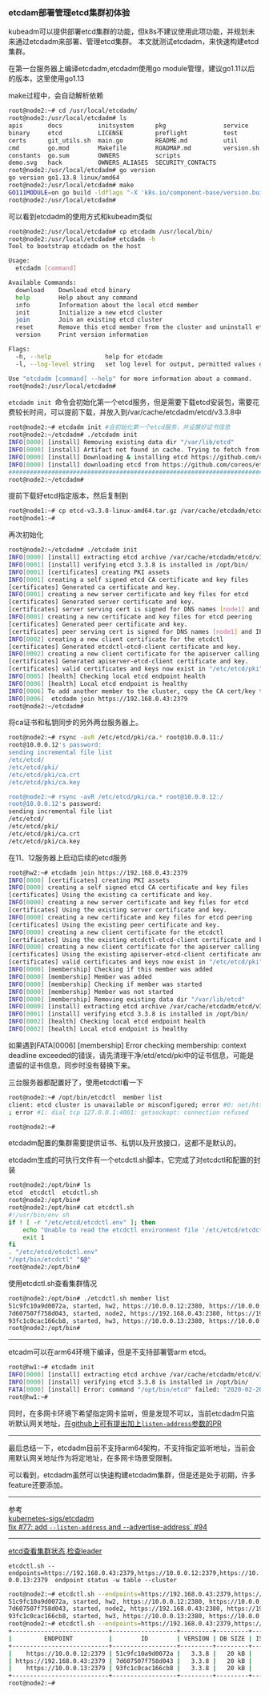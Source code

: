 ### etcdam部署管理etcd集群初体验

kubeadm可以提供部署etcd集群的功能，但k8s不建议使用此项功能，并规划未来通过etcdadm来部署、管理etcd集群。
本文就测试etcdadm，来快速构建etcd集群。


在第一台服务器上编译etcdadm,etcdadm使用go module管理，建议go1.11以后的版本，这里使用go1.13

make过程中，会自动解析依赖
```bash
root@node2:~# cd /usr/local/etcdadm/
root@node2:/usr/local/etcdadm# ls
apis       docs          initsystem      pkg                service
binary     etcd          LICENSE         preflight          test
certs      git_utils.sh  main.go         README.md          util
cmd        go.mod        Makefile        ROADMAP.md         version.sh
constants  go.sum        OWNERS          scripts
demo.svg   hack          OWNERS_ALIASES  SECURITY_CONTACTS
root@node2:/usr/local/etcdadm# go version
go version go1.13.8 linux/amd64
root@node2:/usr/local/etcdadm# make  
GO111MODULE=on go build -ldflags "-X 'k8s.io/component-base/version.buildDate=2020-02-20T09:09:14Z' -X 'k8s.io/component-base/version.gitCommit=434af8125ac045985949fcfed9ed9d9f7397dc3e' -X 'k8s.io/component-base/version.gitTreeState=clean' -X 'k8s.io/component-base/version.gitVersion=v0.1.2-13+434af8125ac045' -X 'k8s.io/component-base/version.gitMajor=0' -X 'k8s.io/component-base/version.gitMinor=1+'"
root@node2:/usr/local/etcdadm#
```
可以看到etcdadm的使用方式和kubeadm类似
```bash
root@node2:/usr/local/etcdadm# cp etcdadm /usr/local/bin/
root@node2:/usr/local/etcdadm# etcdadm -h
Tool to bootstrap etcdadm on the host

Usage:
  etcdadm [command]

Available Commands:
  download    Download etcd binary
  help        Help about any command
  info        Information about the local etcd member
  init        Initialize a new etcd cluster
  join        Join an existing etcd cluster
  reset       Remove this etcd member from the cluster and uninstall etcd
  version     Print version information

Flags:
  -h, --help               help for etcdadm
  -l, --log-level string   set log level for output, permitted values debug, info, warn, error, fatal and panic (default "info")

Use "etcdadm [command] --help" for more information about a command.
root@node2:/usr/local/etcdadm#
```


```etcdadm init ```命令会初始化第一个etcd服务，但是需要下载etcd安装包，需要花费较长时间，可以提前下载，并放入到/var/cache/etcdadm/etcd/v3.3.8中

```bash
root@node2:~# etcdadm init #会初始化第一个etcd服务，并设置好证书信息
root@node2:~/etcdadm# ./etcdadm init
INFO[0000] [install] Removing existing data dir "/var/lib/etcd"
INFO[0000] [install] Artifact not found in cache. Trying to fetch from upstream: https://github.com/coreos/etcd/releases/download
INFO[0000] [install] Downloading & installing etcd https://github.com/coreos/etcd/releases/download from 3.3.8 to /var/cache/etcdadm/etcd/v3.3.8
INFO[0000] [install] downloading etcd from https://github.com/coreos/etcd/releases/download/v3.3.8/etcd-v3.3.8-linux-amd64.tar.gz to /var/cache/etcdadm/etcd/v3.3.8/etcd-v3.3.8-linux-amd64.tar.gz
######################################################################## 100.0%##O=#  #                                                                     ######################################################################## 100.0%#-#O=#  #                                                                    ^C#=#=- #   #
root@node2:~/etcdadm#

```
提前下载好etcd指定版本，然后复制到
```bash
root@node1:~# cp etcd-v3.3.8-linux-amd64.tar.gz /var/cache/etcdadm/etcd/v3.3.8/
root@node1:~#
```

再次初始化
```bash
root@node2:~/etcdadm# ./etcdadm init
INFO[0000] [install] extracting etcd archive /var/cache/etcdadm/etcd/v3.3.8/etcd-v3.3.8-linux-amd64.tar.gz to /tmp/etcd278230031
INFO[0001] [install] verifying etcd 3.3.8 is installed in /opt/bin/
INFO[0001] [certificates] creating PKI assets
INFO[0001] creating a self signed etcd CA certificate and key files
[certificates] Generated ca certificate and key.
INFO[0001] creating a new server certificate and key files for etcd
[certificates] Generated server certificate and key.
[certificates] server serving cert is signed for DNS names [node1] and IPs [192.168.0.43 127.0.0.1]
INFO[0001] creating a new certificate and key files for etcd peering
[certificates] Generated peer certificate and key.
[certificates] peer serving cert is signed for DNS names [node1] and IPs [192.168.0.43]
INFO[0002] creating a new client certificate for the etcdctl
[certificates] Generated etcdctl-etcd-client certificate and key.
INFO[0002] creating a new client certificate for the apiserver calling etcd
[certificates] Generated apiserver-etcd-client certificate and key.
[certificates] valid certificates and keys now exist in "/etc/etcd/pki"
INFO[0005] [health] Checking local etcd endpoint health
INFO[0006] [health] Local etcd endpoint is healthy
INFO[0006] To add another member to the cluster, copy the CA cert/key to its certificate dir and run:
INFO[0006] 	etcdadm join https://192.168.0.43:2379
root@node2:~/etcdadm#

```


将ca证书和私钥同步的另外两台服务器上。
```bash
root@node2:~# rsync -avR /etc/etcd/pki/ca.* root@10.0.0.11:/
root@10.0.0.12's password:
sending incremental file list
/etc/etcd/
/etc/etcd/pki/
/etc/etcd/pki/ca.crt
/etc/etcd/pki/ca.key

root@node2:~# rsync -avR /etc/etcd/pki/ca.* root@10.0.0.12:/
root@10.0.0.12's password:
sending incremental file list
/etc/etcd/
/etc/etcd/pki/
/etc/etcd/pki/ca.crt
/etc/etcd/pki/ca.key
```

在11、12服务器上启动后续的etcd服务
```bash
root@hw2:~# etcdadm join https://192.168.0.43:2379
INFO[0000] [certificates] creating PKI assets
INFO[0000] creating a self signed etcd CA certificate and key files
[certificates] Using the existing ca certificate and key.
INFO[0000] creating a new server certificate and key files for etcd
[certificates] Using the existing server certificate and key.
INFO[0000] creating a new certificate and key files for etcd peering
[certificates] Using the existing peer certificate and key.
INFO[0000] creating a new client certificate for the etcdctl
[certificates] Using the existing etcdctl-etcd-client certificate and key.
INFO[0000] creating a new client certificate for the apiserver calling etcd
[certificates] Using the existing apiserver-etcd-client certificate and key.
[certificates] valid certificates and keys now exist in "/etc/etcd/pki"
INFO[0000] [membership] Checking if this member was added
INFO[0000] [membership] Member was added
INFO[0000] [membership] Checking if member was started
INFO[0000] [membership] Member was not started
INFO[0000] [membership] Removing existing data dir "/var/lib/etcd"
INFO[0000] [install] extracting etcd archive /var/cache/etcdadm/etcd/v3.3.8/etcd-v3.3.8-linux-amd64.tar.gz to /tmp/etcd455081098
INFO[0001] [install] verifying etcd 3.3.8 is installed in /opt/bin/
INFO[0002] [health] Checking local etcd endpoint health
INFO[0002] [health] Local etcd endpoint is healthy
```

如果遇到FATA[0006] [membership] Error checking membership: context deadline exceeded的错误，请先清理干净/etd/etcd/pki中的证书信息，可能是遗留的证书信息，同步时没有替换下来。


三台服务器都配置好了，使用etcdctl看一下
```bash
root@node2:~# /opt/bin/etcdctl  member list
client: etcd cluster is unavailable or misconfigured; error #0: net/http: HTTP/1.x transport connection broken: malformed HTTP response "\x15\x03\x01\x00\x02\x02"
; error #1: dial tcp 127.0.0.1:4001: getsockopt: connection refused

root@node2:~#
```

etcdadm配置的集群需要提供证书、私钥以及开放接口，这都不是默认的。

etcdadm生成的可执行文件有一个etcdctl.sh脚本，它完成了对etcdctl和配置的封装
```bash
root@node2:/opt/bin# ls
etcd  etcdctl  etcdctl.sh
root@node2:/opt/bin#
root@node2:/opt/bin# cat etcdctl.sh
#!/usr/bin/env sh
if ! [ -r "/etc/etcd/etcdctl.env" ]; then
	echo "Unable to read the etcdctl environment file '/etc/etcd/etcdctl.env'. The file must exist, and this wrapper must be run as root."
	exit 1
fi
. "/etc/etcd/etcdctl.env"
"/opt/bin/etcdctl" "$@"
root@node2:/opt/bin#

```
使用etcdctl.sh查看集群情况
```bash
root@node2:/opt/bin# ./etcdctl.sh member list
51c9fc10a9d0072a, started, hw2, https://10.0.0.12:2380, https://10.0.0.12:2379
7d607507f758d043, started, node2, https://192.168.0.43:2380, https://192.168.0.43:2379
93fc1c0cac166cb8, started, hw3, https://10.0.0.13:2380, https://10.0.0.13:2379
root@node2:/opt/bin#
```

---
etcadm可以在arm64环境下编译，但是不支持部署管arm etcd。
```bash
root@hw1:~# etcdadm init
INFO[0000] [install] extracting etcd archive /var/cache/etcdadm/etcd/v3.3.8/etcd-v3.3.8-linux-amd64.tar.gz to /tmp/etcd264019782
INFO[0000] [install] verifying etcd 3.3.8 is installed in /opt/bin/
FATA[0000] [install] Error: command "/opt/bin/etcd" failed: "2020-02-20 17:14:19.025978 E | etcdmain: etcd on unsupported platform without ETCD_UNSUPPORTED_ARCH=arm64 set.\n"
root@hw1:~#
```
同时，在多网卡环境下希望指定网卡监听，但是发现不可以，当前etcdadm只监听默认网关地址，[在github上可有提出加上```listen-address```参数的PR](https://github.com/kubernetes-sigs/etcdadm/pull/94)

---

最后总结一下，etcdadm目前不支持arm64架构，不支持指定监听地址，当前会用默认网关地址作为将定地址，在多网卡场景受限制。

可以看到，etcdadm虽然可以快速构建etcdadm集群，但是还是处于初期，许多feature还要添加。

---
参考  
[kubernetes-sigs/etcdadm](https://github.com/kubernetes-sigs/etcdadm)    
[fix #77: add `--listen-address` and --advertise-address` #94](https://github.com/kubernetes-sigs/etcdadm/pull/94)  



---

[etcd查看集群状态,检查leader](https://github.com/etcd-io/etcd/issues/9417)

```etcdctl.sh --endpoints=https://192.168.0.43:2379,https://10.0.0.12:2379,https://10.0.0.13:2379  endpoint status -w table --cluster ```
```bash
root@node2:~# etcdctl.sh --endpoints=https://192.168.0.43:2379,https://10.0.0.12:2379,https://10.0.0.13:2379  member list
51c9fc10a9d0072a, started, hw2, https://10.0.0.12:2380, https://10.0.0.12:2379
7d607507f758d043, started, node2, https://192.168.0.43:2380, https://192.168.0.43:2379
93fc1c0cac166cb8, started, hw3, https://10.0.0.13:2380, https://10.0.0.13:2379
root@node2:~# etcdctl.sh --endpoints=https://192.168.0.43:2379,https://10.0.0.12:2379,https://10.0.0.13:2379  endpoint status -w table --cluster
+---------------------------+------------------+---------+---------+-----------+-----------+------------+
|         ENDPOINT          |        ID        | VERSION | DB SIZE | IS LEADER | RAFT TERM | RAFT INDEX |
+---------------------------+------------------+---------+---------+-----------+-----------+------------+
|    https://10.0.0.12:2379 | 51c9fc10a9d0072a |   3.3.8 |   20 kB |     false |        19 |         15 |
| https://192.168.0.43:2379 | 7d607507f758d043 |   3.3.8 |   20 kB |     false |        19 |         15 |
|    https://10.0.0.13:2379 | 93fc1c0cac166cb8 |   3.3.8 |   20 kB |      true |        19 |         15 |
+---------------------------+------------------+---------+---------+-----------+-----------+------------+
root@node2:~#

```